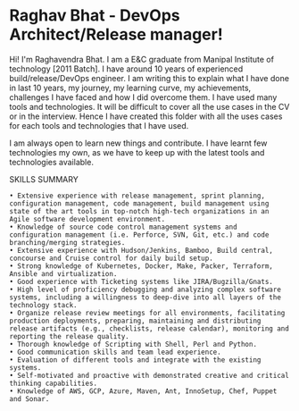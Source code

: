 

# Raghav Bhat - DevOps Architect/Release manager!

Hi! I'm Raghavendra Bhat. I am a E&C graduate from Manipal Institute of technology [2011 Batch]. I have around 10 years of experienced build/release/DevOps engineer. 
I am writing this to explain what I have done in last 10 years, my journey, my learning curve, my achievements, challenges I have faced and how I did overcome them. I have used many tools and technologies. It will be difficult to cover all the use cases in the CV or in the interview. Hence I have created this folder with all the uses cases for each tools and technologies that I have used. 

I am always open to learn new things and contribute. I have learnt few technologies my own, as we have to keep up with the latest tools and technologies available.

SKILLS SUMMARY

    • Extensive experience with release management, sprint planning, configuration management, code management, build management using state of the art tools in top-notch high-tech organizations in an Agile software development environment.
    • Knowledge of source code control management systems and configuration management (i.e. Perforce, SVN, Git, etc.) and code branching/merging strategies. 
    • Extensive experience with Hudson/Jenkins, Bamboo, Build central, concourse and Cruise control for daily build setup.
    • Strong knowledge of Kubernetes, Docker, Make, Packer, Terraform, Ansible and virtualization.
    • Good experience with Ticketing systems like JIRA/Bugzilla/Gnats.
    • High level of proficiency debugging and analyzing complex software systems, including a willingness to deep-dive into all layers of the technology stack.
    • Organize release review meetings for all environments, facilitating production deployments, preparing, maintaining and distributing release artifacts (e.g., checklists, release calendar), monitoring and reporting the release quality.
    • Thorough knowledge of Scripting with Shell, Perl and Python.
    • Good communication skills and team lead experience.
    • Evaluation of different tools and integrate with the existing systems.
    • Self-motivated and proactive with demonstrated creative and critical thinking capabilities.
    • Knowledge of AWS, GCP, Azure, Maven, Ant, InnoSetup, Chef, Puppet and Sonar.
